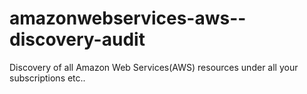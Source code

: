 # amazonwebservices-aws--discovery-audit
Discovery of all Amazon Web Services(AWS)  resources under all your  subscriptions etc..

